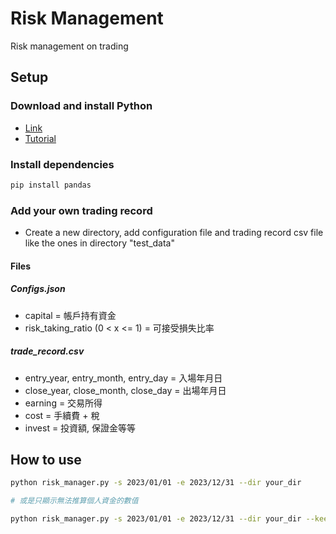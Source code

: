 # Risk Management
Risk management on trading

## Setup
### Download and install Python
- [Link](https://www.python.org/downloads/)
- [Tutorial](https://www.codingspace.school/blog/2021-04-07)
### Install dependencies
```bash
pip install pandas
```
### Add your own trading record
- Create a new directory, add configuration file and trading record csv file like the ones in directory "test_data"
#### Files
##### Configs.json
- capital = 帳戶持有資金
- risk_taking_ratio (0 < x <= 1) = 可接受損失比率

##### trade_record.csv
- entry_year, entry_month, entry_day = 入場年月日
- close_year, close_month, close_day = 出場年月日
- earning = 交易所得
- cost = 手續費 + 稅
- invest = 投資額, 保證金等等

## How to use
```bash
python risk_manager.py -s 2023/01/01 -e 2023/12/31 --dir your_dir

# 或是只顯示無法推算個人資金的數值

python risk_manager.py -s 2023/01/01 -e 2023/12/31 --dir your_dir --keep-privacy
```


